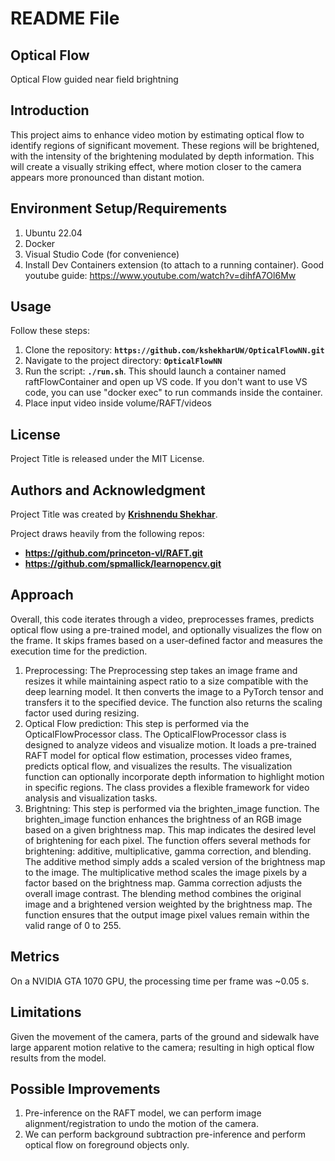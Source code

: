 # **README File**

## **Optical Flow**

Optical Flow guided near field brightning

## **Introduction**

This project aims to enhance video motion by estimating optical flow to identify regions of significant movement. These regions will be brightened, with the intensity of the brightening modulated by depth information. This will create a visually striking effect, where motion closer to the camera appears more pronounced than distant motion.

## **Environment Setup/Requirements**
1. Ubuntu 22.04
2. Docker
3. Visual Studio Code (for convenience)
4. Install Dev Containers extension (to attach to a running container). Good youtube guide: https://www.youtube.com/watch?v=dihfA7Ol6Mw

## **Usage**
Follow these steps:
1. Clone the repository: **`https://github.com/kshekharUW/OpticalFlowNN.git`**
2. Navigate to the project directory: **`OpticalFlowNN`**
3. Run the script: **`./run.sh`**. This should launch a container named raftFlowContainer and open up VS code. If you don't want to use VS code, you can use "docker exec" to run commands inside the container.
5. Place input video inside volume/RAFT/videos

## **License**

Project Title is released under the MIT License.

## **Authors and Acknowledgment**

Project Title was created by **[Krishnendu Shekhar](https://github.com/kshekharUW)**.

Project draws heavily from the following repos:
- **https://github.com/princeton-vl/RAFT.git**
- **https://github.com/spmallick/learnopencv.git**

## **Approach**
Overall, this code iterates through a video, preprocesses frames, predicts optical flow using a pre-trained model, and optionally visualizes the flow on the frame. It skips frames based on a user-defined factor and measures the execution time for the prediction.
  1. Preprocessing: The Preprocessing step takes an image frame and resizes it while maintaining aspect ratio to a size compatible with the deep learning model. It then converts the image to a PyTorch tensor and transfers it to the specified device. The function also returns the scaling factor used during resizing.
  2. Optical Flow prediction: This step is performed via the OpticalFlowProcessor class. The OpticalFlowProcessor class is designed to analyze videos and visualize motion. It loads a pre-trained RAFT model for optical flow estimation, processes video frames, predicts optical flow, and visualizes the results. The visualization function can optionally incorporate depth information to highlight motion in specific regions. The class provides a flexible framework for video analysis and visualization tasks.
  3. Brightning: This step is performed via the brighten_image function. The brighten_image function enhances the brightness of an RGB image based on a given brightness map. This map indicates the desired level of brightening for each pixel. The function offers several methods for brightening: additive, multiplicative, gamma correction, and blending. The additive method simply adds a scaled version of the brightness map to the image. The multiplicative method scales the image pixels by a factor based on the brightness map. Gamma correction adjusts the overall image contrast. The blending method combines the original image and a brightened version weighted by the brightness map. The function ensures that the output image pixel values remain within the valid range of 0 to 255. 

## **Metrics**
On a NVIDIA GTA 1070 GPU, the processing time per frame was ~0.05 s. 

## **Limitations**
Given the movement of the camera, parts of the ground and sidewalk have large apparent motion relative to the camera; resulting in high optical flow results from the model.

## **Possible Improvements**
1. Pre-inference on the RAFT model, we can perform image alignment/registration to undo the motion of the camera.
2. We can perform background subtraction pre-inference and perform optical flow on foreground objects only.
